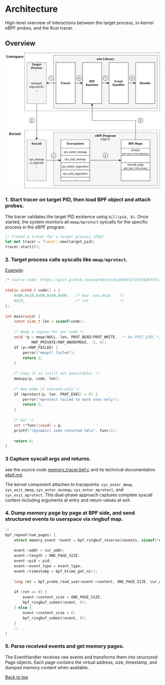 # Architecture

High-level overview of interactions between the target process, in-kernel eBPF probes, and the Rust tracer.

## Overview

![architecture](./images/architecture.svg)

### 1. Start tracer on target PID, then load BPF object and attach probes.

The tracer validates the target PID existence using `kill(pid, 0)`. Once started, the system monitors all `mmap/mprotect` syscalls for the specific process in the eBPF program.

```rust
// Create a tracer for a target process (PID)
let mut tracer = Tracer::new(target_pid);
tracer.start()?;
```

### 2. Target process calls syscalls like `mmap/mprotect`.

[Example](https://gist.github.com/markmont/dcd20d632fa753438f6fc1b3bb3711ec):

```c
/* source code: https://gist.github.com/markmont/dcd20d632fa753438f6fc1b3bb3711ec */

static uint8_t code[] = {
    0xB8,0x2A,0x00,0x00,0x00,   /* mov  eax,0x2a    */
    0xC3,                       /* ret              */
};

int main(void) {
    const size_t len = sizeof(code);

    /* mmap a region for our code */
    void *p = mmap(NULL, len, PROT_READ|PROT_WRITE,  /* No PROT_EXEC */
            MAP_PRIVATE|MAP_ANONYMOUS, -1, 0);
    if (p==MAP_FAILED) {
        perror("mmap() failed");
        return 2;
    }

    /* Copy it in (still not executable) */
    memcpy(p, code, len);

    /* Now make it execute-only */
    if (mprotect(p, len, PROT_EXEC) < 0) {
        perror("mprotect failed to mark exec-only");
        return 2;
    }

    /* Go! */
    int (*func)(void) = p;
    printf("(dynamic) code returned %d\n", func());

    return 0;
}
```

### 3 Capture syscall args and returns.

see the source code [memory_tracer.bpf.c](../src/bpf/memory_tracer.bpf.c) and its technical documentation [ebpf.md](ebpf.md).

The kernel component attaches to tracepoints: `sys_enter_mmap`, `sys_exit_mmap`, `sys_enter_munmap`, `sys_enter_mprotect`, and `sys_exit_mprotect`. This dual-phase approach captures complete syscall context including arguments at entry and return values at exit.

### 4. Dump memory page by page at BPF side, and send structured events to userspace via ringbuf map.

```c
// ...
bpf_repeat(num_pages) {
    struct memory_event *event = bpf_ringbuf_reserve(&events, sizeof(*event), 0);

    event->addr = cur_addr;
    event->length = ONE_PAGE_SIZE;
    event->pid = pid;
    event->event_type = event_type;
    event->timestamp = bpf_ktime_get_ns();

    long ret = bpf_probe_read_user(event->content, ONE_PAGE_SIZE, cur_data);

    if (ret == 0) {
        event->content_size = ONE_PAGE_SIZE;
        bpf_ringbuf_submit(event, 0);
    } else {
        event->content_size = 0;
        bpf_ringbuf_submit(event, 0);
    }
    // ...
}
```

### 5. Parse received events and get memory pages.

The EventHandler receives raw events and transforms them into structured Page objects. Each page contains the virtual address, size, timestamp, and dumped memory content when available.

<a href="#top">Back to top</a>
